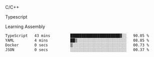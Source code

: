 <p>C/C++</p>
<p> Typescript</p>
<p>Learning Assembly</p>

<!--START_SECTION:waka-->

```txt
TypeScript   43 mins         ██████████████████████▓░░   90.05 %
YAML         4 mins          ██▒░░░░░░░░░░░░░░░░░░░░░░   08.85 %
Docker       0 secs          ▒░░░░░░░░░░░░░░░░░░░░░░░░   00.73 %
JSON         0 secs          ░░░░░░░░░░░░░░░░░░░░░░░░░   00.37 %
```

<!--END_SECTION:waka-->
